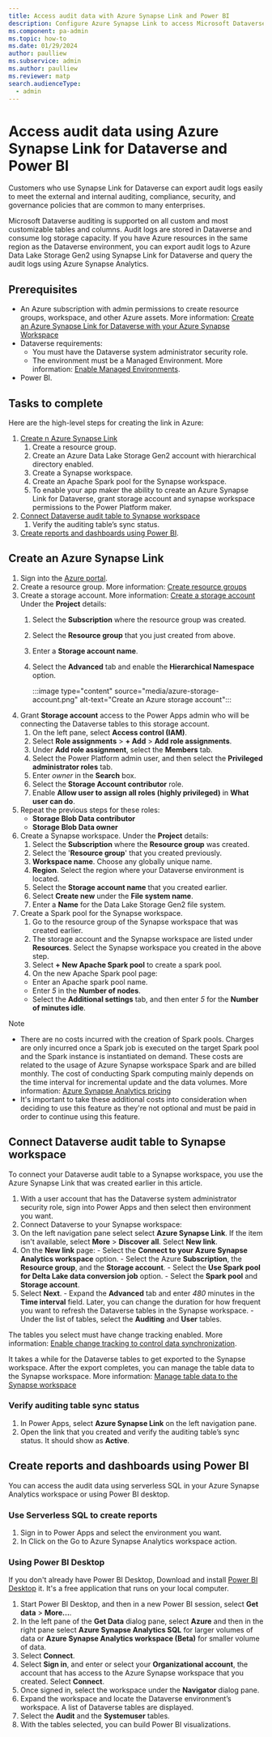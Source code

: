 ```yaml
---
title: Access audit data with Azure Synapse Link and Power BI
description: Configure Azure Synapse Link to access Microsoft Dataverse audit tables and then use Power BI for deep insights.
ms.component: pa-admin
ms.topic: how-to
ms.date: 01/29/2024
author: paulliew 
ms.subservice: admin
ms.author: paulliew 
ms.reviewer: matp 
search.audienceType: 
  - admin
---
```

# Access audit data using Azure Synapse Link for Dataverse and Power BI

Customers who use Synapse Link for Dataverse can export audit logs easily to meet the external and internal auditing, compliance, security, and governance policies that are common to many enterprises.

Microsoft Dataverse auditing is supported on all custom and most customizable tables and columns. Audit logs are stored in Dataverse and consume log storage capacity. If you have Azure resources in the same region as the Dataverse environment, you can export audit logs to Azure Data Lake Storage Gen2 using Synapse Link for Dataverse and query the audit logs using Azure Synapse Analytics.

## Prerequisites

- An Azure subscription with admin permissions to create resource groups, workspace, and other Azure assets. More information: [Create an Azure Synapse Link for Dataverse with your Azure Synapse Workspace](/power-apps/maker/data-platform/azure-synapse-link-synapse#prerequisites)
- Dataverse requirements:
  - You must have the Dataverse system administrator security role.
  - The environment must be a Managed Environment. More information: [Enable Managed Environments](managed-environment-enable.md).
- Power BI.

## Tasks to complete

Here are the high-level steps for creating the link in Azure:

1. [Create n Azure Synapse Link](#create-n-azure-synapse-link)
   1. Create a resource group.
   1. Create an Azure Data Lake Storage Gen2 account with hierarchical directory enabled.
   1. Create a Synapse workspace.
   1. Create an Apache Spark pool for the Synapse workspace. 
   1. To enable your app maker the ability to create an Azure Synapse Link for Dataverse, grant storage account and synapse workspace permissions to the Power Platform maker.
1. [Connect Dataverse audit table to Synapse workspace](#connect-dataverse-audit-table-to-synapse-workspace)
   1. Verify the auditing table’s sync status.
1. [Create reports and dashboards using Power BI](#create-reports-and-dashboards-using-power-bi).

## Create an Azure Synapse Link

1. Sign into the [Azure portal](https://portal.azure.com/).
1. Create a resource group. More information: [Create resource groups](/azure/azure-resource-manager/management/manage-resource-groups-portal#create-resource-groups)
1. Create a storage account. More information: [Create a storage account](https://learn.microsoft.com/azure/storage/common/storage-account-create?tabs=azure-portal)
Under the **Project** details:
   1. Select the **Subscription** where the resource group was created.
   1. Select the **Resource group** that you just created from above.
   1. Enter a **Storage account name**.
   1. Select the **Advanced** tab and enable the **Hierarchical Namespace** option.

      :::image type="content" source="media/azure-storage-account.png" alt-text="Create an Azure storage account":::
1. Grant **Storage account** access to the Power Apps admin who will be connecting the Dataverse tables to this storage account.
   1. On the left pane, select **Access control (IAM)**.
   1. Select **Role assignments** > **+ Add** > **Add role assignments**.
   1. Under **Add role assignment**, select the **Members** tab.
   1. Select the Power Platform admin user, and then select the **Privileged administrator roles** tab.
   1. Enter *owner* in the **Search** box.
   1. Select the **Storage Account contributor** role.
   1. Enable **Allow user to assign all roles (highly privileged)** in **What user can do**.
1. Repeat the previous steps for these roles:
   - **Storage Blob Data contributor**
   - **Storage Blob Data owner**
1. Create a Synapse workspace. Under the **Project** details:
   1. Select the **Subscription** where the **Resource group** was created.
   1. Select the '**Resource group**' that you created previously.
   1. **Workspace name**. Choose any globally unique name.
   1. **Region**. Select the region where your Dataverse environment is located.
   1. Select the **Storage account name** that you created earlier.
   1. Select **Create new** under the **File system name**.
   1. Enter a **Name** for the Data Lake Storage Gen2 file system.
1. Create a Spark pool for the Synapse workspace.
   1. Go to the resource group of the Synapse workspace that was created earlier.
   1. The storage account and the Synapse workspace are listed under **Resources**. Select the Synapse workspace you created in the above step.
   1. Select **+ New Apache Spark pool** to create a spark pool.
   1. On the new Apache Spark pool page:
     - Enter an Apache spark pool name.
     - Enter *5* in the **Number of nodes**.
     - Select the **Additional settings** tab, and then enter *5* for the **Number of minutes idle**.

> [!NOTE]
>
> - There are no costs incurred with the creation of Spark pools. Charges are only incurred once a Spark job is executed on the target Spark pool and the Spark instance is instantiated on demand. These costs are related to the usage of Azure Synapse workspace Spark and are billed monthly. The cost of conducting Spark computing mainly depends on the time interval for incremental update and the data volumes. More information: [Azure Synapse Analytics pricing](https://azure.microsoft.com/pricing/details/synapse-analytics/)
> - It's important to take these additional costs into consideration when deciding to use this feature as they're not optional and must be paid in order to continue using this feature.

## Connect Dataverse audit table to Synapse workspace

To connect your Dataverse audit table to a Synapse workspace, you use the Azure Synapse Link that was created earlier in this article.

1. With a user account that has the Dataverse system administrator security role, sign into Power Apps and then select then environment you want.
1. Connect Dataverse to your Synapse workspace:
  1. On the left navigation pane select select **Azure Synapse Link**. If the item isn't available, select **More** > **Discover all**. Select **New link**.
  1. On the **New link** page:
    - Select the **Connect to your Azure Synapse Analytics workspace** option.
    - Select the Azure **Subscription**, the **Resource group**, and the **Storage account**.
    - Select the **Use Spark pool for Delta Lake data conversion job** option.
    - Select the **Spark pool** and **Storage account**.
  1. Select **Next**.
    - Expand the **Advanced** tab and enter *480* minutes in the **Time interval** field. Later, you can change the duration for how frequent you want to refresh the Dataverse tables in the Synapse workspace.
    - Under the list of tables, select the **Auditing** and **User** tables.

The tables you select must have change tracking enabled. More information: [Enable change tracking to control data synchronization](/dynamics365/customer-engagement/admin/enable-change-tracking-control-data-synchronization).

It takes a while for the Dataverse tables to get exported to the Synapse workspace. After the export completes, you can manage the table data to the Synapse workspace. More information: [Manage table data to the Synapse workspace](/power-apps/maker/data-platform/azure-synapse-link-synapse#manage-table-data-to-the-synapse-workspace)

### Verify auditing table sync status

1. In Power Apps, select **Azure Synapse Link** on the left navigation pane.
1. Open the link that you created and verify the auditing table’s sync status. It should show as **Active**.

## Create reports and dashboards using Power BI

You can access the audit data using serverless SQL in your Azure Synapse Analytics workspace or using Power BI desktop.

### Use Serverless SQL to create reports

1. Sign in to Power Apps and select the environment you want.
1. In Click on the Go to Azure Synapse Analytics workspace action. <!-- Checking with PM of what this means-->

### Using Power BI Desktop

If you don't already have Power BI Desktop, Download and install [Power BI Desktop](https://powerbi.microsoft.com/desktop/) it. It's a free application that runs on your local computer.

1. Start Power BI Desktop, and then in a new Power BI session, select **Get data** > **More...**.
1. In the left pane of the **Get Data** dialog pane, select **Azure** and then in the right pane select **Azure Synapse Analytics SQL**  for larger volumes of data or **Azure Synapse Analytics workspace (Beta)** for smaller volume of data.
1. Select **Connect**.
1. Select **Sign in**, and enter or select your **Organizational account**, the account that has access to the Azure Synapse workspace that you created. Select **Connect**.
1. Once signed in, select the workspace under the **Navigator** dialog pane.
1. Expand the workspace and locate the Dataverse environment’s workspace. A list of Dataverse tables are displayed.
1. Select the **Audit** and the **Systemuser** tables.
1. With the tables selected, you can build Power BI visualizations.

